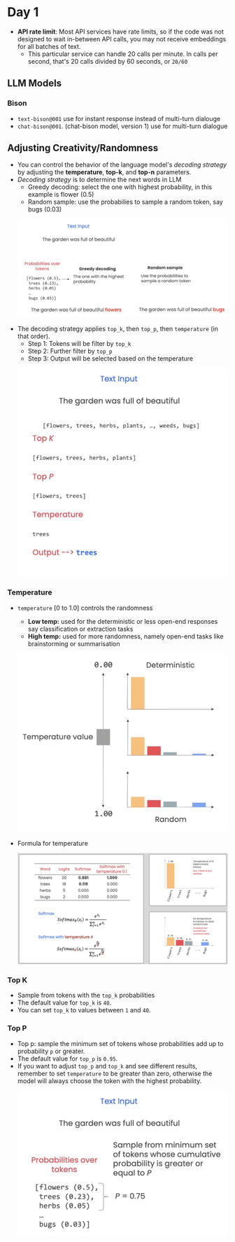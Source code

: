 # Day 1

- **API rate limit**: Most API services have rate limits, so if the code was not designed to wait in-between API calls, you may not receive embeddings for all batches of text.
  - This particular service can handle 20 calls per minute. In calls per second, that's 20 calls divided by 60 seconds, or `20/60`

## LLM Models

### Bison

- `text-bison@001` use for instant response instead of multi-turn dialouge
- `chat-bison@001`. (chat-bison model, version 1) use for multi-turn dialogue

## Adjusting Creativity/Randomness

- You can control the behavior of the language model's *decoding strategy* by adjusting the **temperature**, **top-k**, and **top-n** parameters.
- *Decoding strategy* is to determine the next words in LLM
  - Greedy decoding: select the one with highest probability, in this example is flower (0.5)
  - Random sample: use the probabilies to sample a random token, say bugs (0.03)
  <p align="center"><img src="./assets/img/temperature-example.png" ></p>
- The decoding strategy applies `top_k`, then `top_p`, then `temperature` (in that order).
  - Step 1: Tokens will be filter by `top_k`
  - Step 2: Further filter by `top_p`
  - Step 3: Output will be selected based on the temperature
  <p align="center"><img src="./assets/img/decoding-strategies.png" ></p>

### Temperature

- `temperature` [0 to 1.0] controls the randomness

  - **Low temp:** used for the deterministic or less open-end responses say classification or extraction tasks
  - **High temp:** used for more randomness, namely open-end tasks like brainstorming or summarisation
  <p align="center"><img src="./assets/img/temperature-values.png" ></p>

- Formula for temperature
  <p align="center"><img src="./assets/img/temperature-formula.png" ></p>

### Top K

- Sample from tokens with the `top_k` probabilities
- The default value for `top_k` is `40`.
- You can set `top_k` to values between `1` and `40`.

### Top P

- Top p: sample the minimum set of tokens whose probabilities add up to probability `p` or greater.
- The default value for `top_p` is `0.95`.
- If you want to adjust `top_p` and `top_k` and see different results, remember to set `temperature` to be greater than zero, otherwise the model will always choose the token with the highest probability.
  <p align="center"><img src="./assets/img/top-p.png" ></p>
